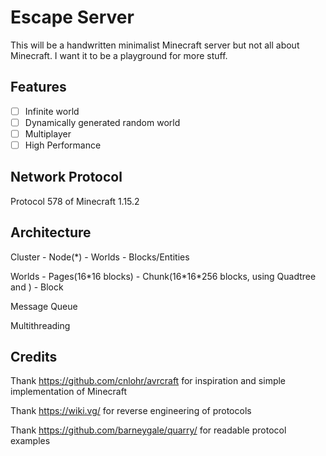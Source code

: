 # Escape Server
This will be a handwritten minimalist Minecraft server but not all about Minecraft. I want it to be a playground for more stuff.

## Features
- [ ] Infinite world
- [ ] Dynamically generated random world
- [ ] Multiplayer
- [ ] High Performance

## Network Protocol
Protocol 578 of Minecraft 1.15.2

## Architecture
Cluster - Node(\*) - Worlds - Blocks/Entities

Worlds - Pages(16*16 blocks) - Chunk(16\*16\*256 blocks, using Quadtree and ) - Block

Message Queue

Multithreading

## Credits
Thank https://github.com/cnlohr/avrcraft for inspiration and simple implementation of Minecraft

Thank https://wiki.vg/ for reverse engineering of protocols

Thank https://github.com/barneygale/quarry/ for readable protocol examples
